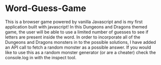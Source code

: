 # Word-Guess-Game
This is a browser game powered by vanilla Javascript and is my first application built with javascript! In this Dungeons and Dragons themed game, the user will be able to use a limited number of guesses to see if letters are present inside the word. In order to incorporate all of the Dungeons and Dragons monsters in to the possible solutions, I have added an API call to fetch a random monster as a possible answer. If you would like to use this as a random monster generator (or are a cheater) check the console.log in with the inspect tool.
